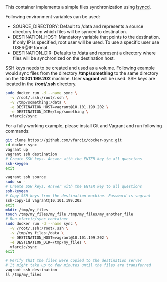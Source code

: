 This container implements a simple files synchronization using [lsyncd](https://code.google.com/p/lsyncd/).

Following environment variables can be used:
* SOURCE_DIRECTORY: Default to /data and represents a source directory from which files will be synced to destination.
* DESTINATION_HOST: Mandatory variable that points to the destination. If only IP is specified, root user will be used. To use a specific user use USER@IP format.
* DESTINATION_DIR: Defaults to /data and represent a directory where files will be synchronized on the destination host.

SSH keys needs to be created and used as a volume. Following example would sync files from the directory **/tmp/something** to the same directory on the **10.101.199.202** machine. User **vagrant** will be used. SSH keys are located in the **/root/.ssh** directory.

```bash
sudo docker run -d --name sync \
  -v /root/.ssh:/root/.ssh \
  -v /tmp/something:/data \
  -e DESTINATION_HOST=vagrant@10.101.199.202 \
  -e DESTINATION_DIR=/tmp/something \
  vfarcic/sync
```

For a fully working example, please install Git and Vagrant and run following commands:


```bash
git clone https://github.com/vfarcic/docker-sync.git
cd docker-sync
vagrant up
vagrant ssh destination
# Create SSH keys. Answer with the ENTER key to all questions
ssh-keygen
exit

vagrant ssh source
sudo su -
# Create SSH keys. Answer with the ENTER key to all questions
ssh-keygen
# Copy SSH keys from the destination machine. Password is vagrant
ssh-copy-id vagrant@10.101.199.202
exit
mkdir /tmp/my_files
touch /tmp/my_files/my_file /tmp/my_files/my_another_file
# Run vfarcic/sync container
sudo docker run -d --name sync \
  -v /root/.ssh:/root/.ssh \
  -v /tmp/my_files:/data \
  -e DESTINATION_HOST=vagrant@10.101.199.202 \
  -e DESTINATION_DIR=/tmp/my_files \
  vfarcic/sync
exit

# Verify that the files were copied to the destination server
# It might take up to few minutes until the files are transferred
vagrant ssh destination
ll /tmp/my_files
```